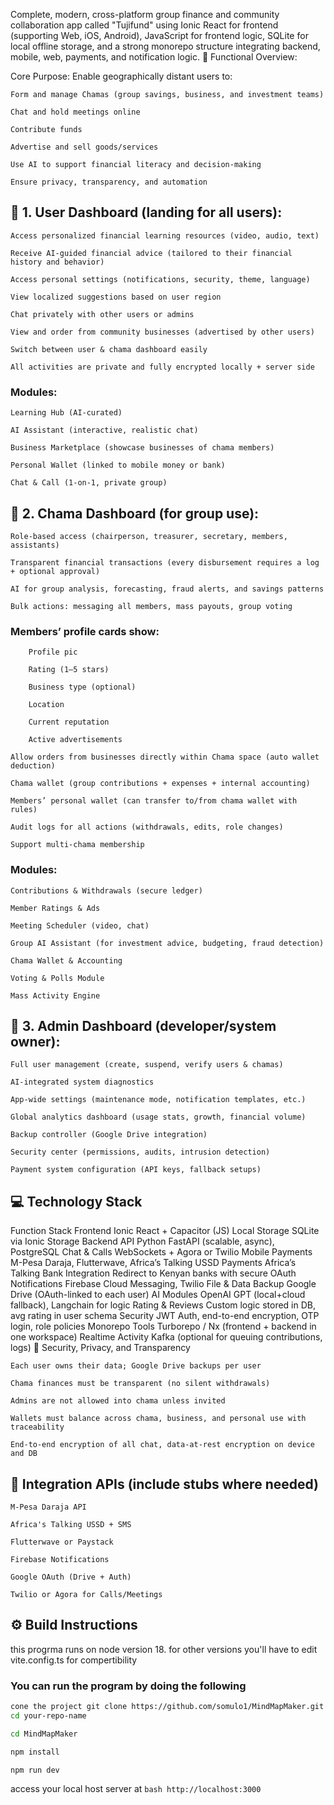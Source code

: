 Complete, modern, cross-platform group finance and community collaboration app called "Tujifund" using Ionic React for frontend (supporting Web, iOS, Android), JavaScript for frontend logic, SQLite for local offline storage, and a strong monorepo structure integrating backend, mobile, web, payments, and notification logic.
🧩 Functional Overview:

Core Purpose: Enable geographically distant users to:

    Form and manage Chamas (group savings, business, and investment teams)

    Chat and hold meetings online

    Contribute funds

    Advertise and sell goods/services

    Use AI to support financial literacy and decision-making

    Ensure privacy, transparency, and automation

## 🔷 1. User Dashboard (landing for all users):

    Access personalized financial learning resources (video, audio, text)

    Receive AI-guided financial advice (tailored to their financial history and behavior)

    Access personal settings (notifications, security, theme, language)

    View localized suggestions based on user region

    Chat privately with other users or admins

    View and order from community businesses (advertised by other users)

    Switch between user & chama dashboard easily

    All activities are private and fully encrypted locally + server side

### Modules:

    Learning Hub (AI-curated)

    AI Assistant (interactive, realistic chat)

    Business Marketplace (showcase businesses of chama members)

    Personal Wallet (linked to mobile money or bank)

    Chat & Call (1-on-1, private group)

## 🔷 2. Chama Dashboard (for group use):

    Role-based access (chairperson, treasurer, secretary, members, assistants)

    Transparent financial transactions (every disbursement requires a log + optional approval)

    AI for group analysis, forecasting, fraud alerts, and savings patterns

    Bulk actions: messaging all members, mass payouts, group voting

   ###  Members’ profile cards show:

        Profile pic

        Rating (1–5 stars)

        Business type (optional)

        Location

        Current reputation

        Active advertisements

    Allow orders from businesses directly within Chama space (auto wallet deduction)

    Chama wallet (group contributions + expenses + internal accounting)

    Members’ personal wallet (can transfer to/from chama wallet with rules)

    Audit logs for all actions (withdrawals, edits, role changes)

    Support multi-chama membership

### Modules:

    Contributions & Withdrawals (secure ledger)

    Member Ratings & Ads

    Meeting Scheduler (video, chat)

    Group AI Assistant (for investment advice, budgeting, fraud detection)

    Chama Wallet & Accounting

    Voting & Polls Module

    Mass Activity Engine

## 🔷 3. Admin Dashboard (developer/system owner):

    Full user management (create, suspend, verify users & chamas)

    AI-integrated system diagnostics

    App-wide settings (maintenance mode, notification templates, etc.)

    Global analytics dashboard (usage stats, growth, financial volume)

    Backup controller (Google Drive integration)

    Security center (permissions, audits, intrusion detection)

    Payment system configuration (API keys, fallback setups)

## 💻 Technology Stack
Function	Stack
Frontend	Ionic React + Capacitor (JS)
Local Storage	SQLite via Ionic Storage
Backend API	Python FastAPI (scalable, async), PostgreSQL
Chat & Calls	WebSockets + Agora or Twilio
Mobile Payments	M-Pesa Daraja, Flutterwave, Africa’s Talking
USSD Payments	Africa’s Talking
Bank Integration	Redirect to Kenyan banks with secure OAuth
Notifications	Firebase Cloud Messaging, Twilio
File & Data Backup	Google Drive (OAuth-linked to each user)
AI Modules	OpenAI GPT (local+cloud fallback), Langchain for logic
Rating & Reviews	Custom logic stored in DB, avg rating in user schema
Security	JWT Auth, end-to-end encryption, OTP login, role policies
Monorepo Tools	Turborepo / Nx (frontend + backend in one workspace)
Realtime Activity	Kafka (optional for queuing contributions, logs)
🔐 Security, Privacy, and Transparency

    Each user owns their data; Google Drive backups per user

    Chama finances must be transparent (no silent withdrawals)

    Admins are not allowed into chama unless invited

    Wallets must balance across chama, business, and personal use with traceability

    End-to-end encryption of all chat, data-at-rest encryption on device and DB

## 🔄 Integration APIs (include stubs where needed)

    M-Pesa Daraja API

    Africa's Talking USSD + SMS

    Flutterwave or Paystack

    Firebase Notifications

    Google OAuth (Drive + Auth)

    Twilio or Agora for Calls/Meetings

## ⚙️ Build Instructions
 this progrma runs on node version 18. for other versions you'll have to edit vite.config.ts for compertibility
  ### You can run the program by doing the following

```bash
cone the project git clone https://github.com/somulo1/MindMapMaker.git
cd your-repo-name
````
```bash 
cd MindMapMaker
```

``` bash
npm install
```

``` bash
npm run dev
```

access your local host server at ``` bash http://localhost:3000 ```
